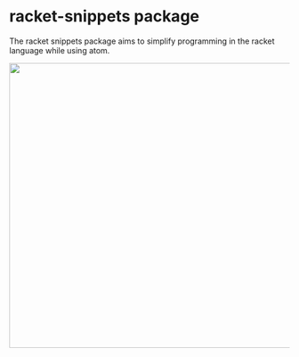 # racket-snippets package

The racket snippets package aims to simplify programming in the racket language while using atom.

<img src="https://giant.gfycat.com/QuaintInnocentBlackfish.gif" width="512">
